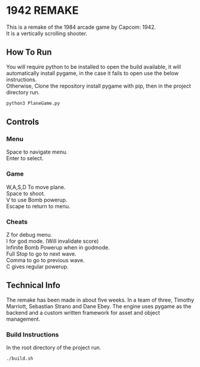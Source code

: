 # 1942 REMAKE
This is a remake of the 1984 arcade game by Capcom: 1942.\
It is a vertically scrolling shooter.

## How To Run
You will require python to be installed to open the build available, it will automatically install pygame, in the case it fails to open use the below instructions.\
Otherwise, Clone the repository install pygame with pip, then in the project directory run.
```bash
python3 PlaneGame.py
```

## Controls

### Menu
Space to navigate menu.\
Enter to select.
### Game
W,A,S,D To move plane.\
Space to shoot.\
V to use Bomb powerup.\
Escape to return to menu.
### Cheats
Z for debug menu.\
I for god mode. (Will invalidate score)\
Infinite Bomb Powerup when in godmode.\
Full Stop to go to next wave.\
Comma to go to previous wave.\
C gives regular powerup.

## Technical Info
The remake has been made in about five weeks. In a team of three, Timothy Marriott, Sebastian Strano and Dane Ebey. The engine uses pygame as the backend and a custom written framework for asset and object management.

### Build Instructions
In the root directory of the project run.
```bash
./build.sh
```